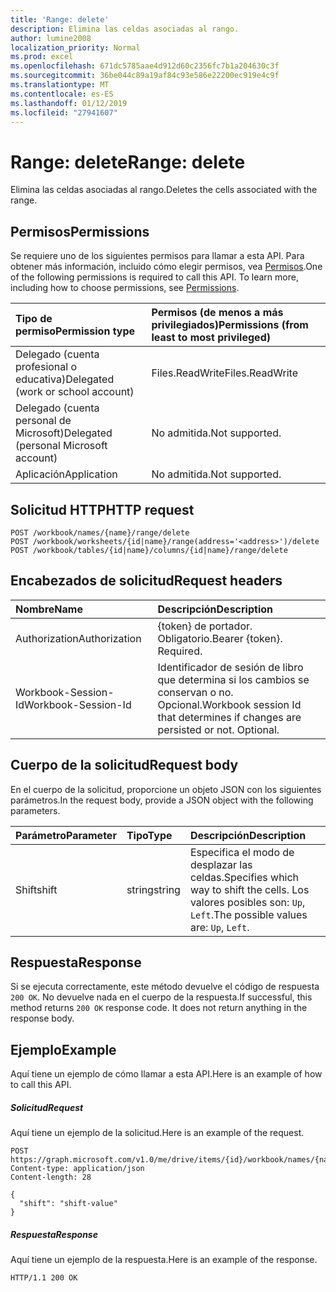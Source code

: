 ```yaml
---
title: 'Range: delete'
description: Elimina las celdas asociadas al rango.
author: lumine2008
localization_priority: Normal
ms.prod: excel
ms.openlocfilehash: 671dc5785aae4d912d60c2356fc7b1a204630c3f
ms.sourcegitcommit: 36be044c89a19af84c93e586e22200ec919e4c9f
ms.translationtype: MT
ms.contentlocale: es-ES
ms.lasthandoff: 01/12/2019
ms.locfileid: "27941607"
---
```

# <a name="range-delete"></a><span data-ttu-id="2b094-103">Range: delete</span><span class="sxs-lookup"><span data-stu-id="2b094-103">Range: delete</span></span>

<span data-ttu-id="2b094-104">Elimina las celdas asociadas al rango.</span><span class="sxs-lookup"><span data-stu-id="2b094-104">Deletes the cells associated with the range.</span></span>
## <a name="permissions"></a><span data-ttu-id="2b094-105">Permisos</span><span class="sxs-lookup"><span data-stu-id="2b094-105">Permissions</span></span>
<span data-ttu-id="2b094-p101">Se requiere uno de los siguientes permisos para llamar a esta API. Para obtener más información, incluido cómo elegir permisos, vea [Permisos](/graph/permissions-reference).</span><span class="sxs-lookup"><span data-stu-id="2b094-p101">One of the following permissions is required to call this API. To learn more, including how to choose permissions, see [Permissions](/graph/permissions-reference).</span></span>

|<span data-ttu-id="2b094-108">Tipo de permiso</span><span class="sxs-lookup"><span data-stu-id="2b094-108">Permission type</span></span>      | <span data-ttu-id="2b094-109">Permisos (de menos a más privilegiados)</span><span class="sxs-lookup"><span data-stu-id="2b094-109">Permissions (from least to most privileged)</span></span>              |
|:--------------------|:---------------------------------------------------------|
|<span data-ttu-id="2b094-110">Delegado (cuenta profesional o educativa)</span><span class="sxs-lookup"><span data-stu-id="2b094-110">Delegated (work or school account)</span></span> | <span data-ttu-id="2b094-111">Files.ReadWrite</span><span class="sxs-lookup"><span data-stu-id="2b094-111">Files.ReadWrite</span></span>    |
|<span data-ttu-id="2b094-112">Delegado (cuenta personal de Microsoft)</span><span class="sxs-lookup"><span data-stu-id="2b094-112">Delegated (personal Microsoft account)</span></span> | <span data-ttu-id="2b094-113">No admitida.</span><span class="sxs-lookup"><span data-stu-id="2b094-113">Not supported.</span></span>    |
|<span data-ttu-id="2b094-114">Aplicación</span><span class="sxs-lookup"><span data-stu-id="2b094-114">Application</span></span> | <span data-ttu-id="2b094-115">No admitida.</span><span class="sxs-lookup"><span data-stu-id="2b094-115">Not supported.</span></span> |

## <a name="http-request"></a><span data-ttu-id="2b094-116">Solicitud HTTP</span><span class="sxs-lookup"><span data-stu-id="2b094-116">HTTP request</span></span>
<!-- { "blockType": "ignored" } -->
```http
POST /workbook/names/{name}/range/delete
POST /workbook/worksheets/{id|name}/range(address='<address>')/delete
POST /workbook/tables/{id|name}/columns/{id|name}/range/delete

```
## <a name="request-headers"></a><span data-ttu-id="2b094-117">Encabezados de solicitud</span><span class="sxs-lookup"><span data-stu-id="2b094-117">Request headers</span></span>
| <span data-ttu-id="2b094-118">Nombre</span><span class="sxs-lookup"><span data-stu-id="2b094-118">Name</span></span>       | <span data-ttu-id="2b094-119">Descripción</span><span class="sxs-lookup"><span data-stu-id="2b094-119">Description</span></span>|
|:---------------|:----------|
| <span data-ttu-id="2b094-120">Authorization</span><span class="sxs-lookup"><span data-stu-id="2b094-120">Authorization</span></span>  | <span data-ttu-id="2b094-p102">{token} de portador. Obligatorio.</span><span class="sxs-lookup"><span data-stu-id="2b094-p102">Bearer {token}. Required.</span></span> |
| <span data-ttu-id="2b094-123">Workbook-Session-Id</span><span class="sxs-lookup"><span data-stu-id="2b094-123">Workbook-Session-Id</span></span>  | <span data-ttu-id="2b094-p103">Identificador de sesión de libro que determina si los cambios se conservan o no. Opcional.</span><span class="sxs-lookup"><span data-stu-id="2b094-p103">Workbook session Id that determines if changes are persisted or not. Optional.</span></span>|

## <a name="request-body"></a><span data-ttu-id="2b094-126">Cuerpo de la solicitud</span><span class="sxs-lookup"><span data-stu-id="2b094-126">Request body</span></span>
<span data-ttu-id="2b094-127">En el cuerpo de la solicitud, proporcione un objeto JSON con los siguientes parámetros.</span><span class="sxs-lookup"><span data-stu-id="2b094-127">In the request body, provide a JSON object with the following parameters.</span></span>

| <span data-ttu-id="2b094-128">Parámetro</span><span class="sxs-lookup"><span data-stu-id="2b094-128">Parameter</span></span>    | <span data-ttu-id="2b094-129">Tipo</span><span class="sxs-lookup"><span data-stu-id="2b094-129">Type</span></span>   |<span data-ttu-id="2b094-130">Descripción</span><span class="sxs-lookup"><span data-stu-id="2b094-130">Description</span></span>|
|:---------------|:--------|:----------|
|<span data-ttu-id="2b094-131">Shift</span><span class="sxs-lookup"><span data-stu-id="2b094-131">shift</span></span>|<span data-ttu-id="2b094-132">string</span><span class="sxs-lookup"><span data-stu-id="2b094-132">string</span></span>|<span data-ttu-id="2b094-133">Especifica el modo de desplazar las celdas.</span><span class="sxs-lookup"><span data-stu-id="2b094-133">Specifies which way to shift the cells.</span></span>  <span data-ttu-id="2b094-134">Los valores posibles son: `Up`, `Left`.</span><span class="sxs-lookup"><span data-stu-id="2b094-134">The possible values are: `Up`, `Left`.</span></span>|

## <a name="response"></a><span data-ttu-id="2b094-135">Respuesta</span><span class="sxs-lookup"><span data-stu-id="2b094-135">Response</span></span>

<span data-ttu-id="2b094-p105">Si se ejecuta correctamente, este método devuelve el código de respuesta `200 OK`. No devuelve nada en el cuerpo de la respuesta.</span><span class="sxs-lookup"><span data-stu-id="2b094-p105">If successful, this method returns `200 OK` response code. It does not return anything in the response body.</span></span>

## <a name="example"></a><span data-ttu-id="2b094-138">Ejemplo</span><span class="sxs-lookup"><span data-stu-id="2b094-138">Example</span></span>
<span data-ttu-id="2b094-139">Aquí tiene un ejemplo de cómo llamar a esta API.</span><span class="sxs-lookup"><span data-stu-id="2b094-139">Here is an example of how to call this API.</span></span>
##### <a name="request"></a><span data-ttu-id="2b094-140">Solicitud</span><span class="sxs-lookup"><span data-stu-id="2b094-140">Request</span></span>
<span data-ttu-id="2b094-141">Aquí tiene un ejemplo de la solicitud.</span><span class="sxs-lookup"><span data-stu-id="2b094-141">Here is an example of the request.</span></span>
<!-- {
  "blockType": "request",
  "name": "range_delete"
}-->
```http
POST https://graph.microsoft.com/v1.0/me/drive/items/{id}/workbook/names/{name}/range/delete
Content-type: application/json
Content-length: 28

{
  "shift": "shift-value"
}
```

##### <a name="response"></a><span data-ttu-id="2b094-142">Respuesta</span><span class="sxs-lookup"><span data-stu-id="2b094-142">Response</span></span>
<span data-ttu-id="2b094-143">Aquí tiene un ejemplo de la respuesta.</span><span class="sxs-lookup"><span data-stu-id="2b094-143">Here is an example of the response.</span></span> 
<!-- {
  "blockType": "response",
  "truncated": true
} -->
```http
HTTP/1.1 200 OK
```

<!-- uuid: 8fcb5dbc-d5aa-4681-8e31-b001d5168d79
2015-10-25 14:57:30 UTC -->
<!-- {
  "type": "#page.annotation",
  "description": "Range: delete",
  "keywords": "",
  "section": "documentation",
  "tocPath": ""
}-->
